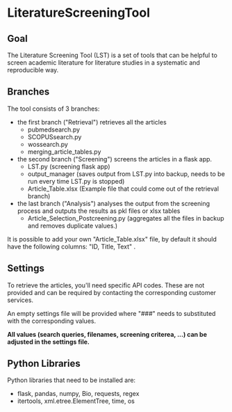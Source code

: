 # LiteratureScreeningTool 

## Goal 

The Literature Screening Tool (LST) is a set of tools that can be helpful to screen academic literature for literature studies in a systematic and reproducible way.

## Branches 

The tool consists of 3 branches:  
- the first branch ("Retrieval") retrieves all the articles 
  - pubmedsearch.py
  - SCOPUSsearch.py
  - wossearch.py
  - merging_article_tables.py
- the second branch ("Screening") screens the articles in a flask app.
  - LST.py (screening flask app)
  - output_manager (saves output from LST.py into backup, needs to be run every time LST.py is stopped)
  - Article_Table.xlsx (Example file that could come out of the retrieval branch)
- the last branch ("Analysis") analyses the output from the screening process and outputs the results as pkl files or xlsx tables 
  - Article_Selection_Postcreening.py (aggregates all the files in backup and removes duplicate values.)

It is possible to add your own "Article_Table.xlsx" file, by default it should have the following columns: "ID, Title, Text" .

## Settings 

To retrieve the articles, you'll need specific API codes. These are not provided and can be required by contacting the corresponding customer services. 

An empty settings file will be provided where "###" needs to substituted with the corresponding values.

**All values (search queries, filenames, screening criterea, ...) can be adjusted in the settings file.**

## Python Libraries
Python libraries that need to be installed are:
- flask, pandas, numpy, Bio, requests, regex
- itertools, xml.etree.ElementTree, time, os 
